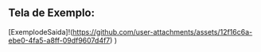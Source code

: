 ## Tela de Exemplo:
[ExemplodeSaida]!(https://github.com/user-attachments/assets/12f16c6a-ebe0-4fa5-a8ff-09df9607d4f7)
)
